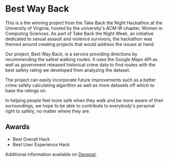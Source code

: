 # Best Way Back

This is a the winning project from the Take Back the Night Hackathon at the University of Virginia, hosted by the university's ACM-W chapter, Women in Computing Sciences. As part of Take Back the Night Week, an initiative dedicated to sexual assault and violence survivors, the hackathon was themed around creating projects that would address the issues at hand.

Our project, Best Way Back, is a service providing directions by recommending the safest walking routes. It uses the Google Maps API as well as government released historical crime data to find routes with the best safety rating we developed from analyzing the dataset.

The project can easily incorporate future improvements such as a better crime safety calculating algorithm as well as more datasets off which to base the ratings on.

In helping people feel more safe when they walk and be more aware of their surroundings, we hope to be able to contribute to everybody's personal right to safety, no matter where they are.

## Awards

* Best Overall Hack
* Best User Experience Hack

Additional information available on [Devpost](https://devpost.com/software/best-way-back?ref_content=existing_user_added_to_software_team&ref_feature=portfolio&ref_medium=email&utm_campaign=software&utm_content=added_to_software_team&utm_medium=email&utm_source=transactional#app-team).
